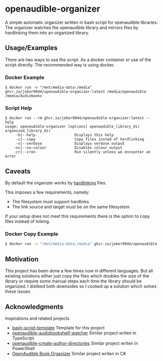 
# openaudible-organizer

A simple automatic organizer written in bash script for openaudible libraries. The organizer watches the openaudible library and mirrors files by hardlinking them into an organized library.

## Usage/Examples

There are two ways to use the script. As a docker container or use of the script directly. The recommended way is using docker.

### Docker Example

```console
$ docker run -v "/mnt/media-data:/media" ghcr.io/joker9944/openaudible-organizer:latest /media/openaudible /media/Audiobooks
```

### Script Help

```console
$ docker run --rm ghcr.io/joker9944/openaudible-organizer:latest --help
usage: openaudible-organizer [options] openaudible_library_dir organised_library_dir
     -h|--help                  Displays this help
     -c|--copy                  Copy files insted of hardlinking
     -v|--verbose               Displays verbose output
    -nc|--no-colour             Disables colour output
    -cr|--cron                  Run silently unless we encounter an error
```

## Caveats

By default the organizer works by [hardlinking](https://en.wikipedia.org/wiki/Hard_link) files.

This imposes a few requirements, namely:

* The filesystem must support hardlinks
* The link source and target must be on the same filesystem

If your setup does not meet this requirements there is the option to copy files instead of linking.

### Docker Copy Example

```bash
$ docker run -v "/mnt/media-data:/media" ghcr.io/joker9944/openaudible-organizer:latest --copy /media/openaudible /media/Audiobooks
```

## Motivation

This project has been done a few times now in different languages. But all existing solutions either just copy the files which doubles the size of the library or require some manual steps each time the library should be organized. I disliked both downsides so I cooked up a solution which solves these issues.

## Acknowledgments

Inspirations and related projects

* [bash-script-template](https://github.com/ralish/bash-script-template) Template for this project
* [openaudible-audiobookshelf-watcher](https://github.com/victorbutler/openaudible-audiobookshelf-watcher) Similar project writen in TypeScript
* [openaudible-create-author-directories](https://github.com/danielmbond/openaudible-create-author-directories) Similar project writen in PowerShell
* [OpenAudible Book Organizer](https://github.com/orbitalteapot/OpenAudible-BookOrganizer) Similar project writen in C#

